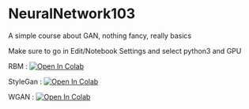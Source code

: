 # NeuralNetwork103
A simple course about GAN, nothing fancy, really basics

Make sure to go in Edit/Notebook Settings and select python3 and GPU

RBM : [![Open In Colab](https://colab.research.google.com/assets/colab-badge.svg)](https://colab.research.google.com/github/hube12/NeuralNetwork103/blob/master/Notebook/RBM.ipynb)

StyleGan : [![Open In Colab](https://colab.research.google.com/assets/colab-badge.svg)](https://colab.research.google.com/github.com/hube12/NeuralNetwork103/blob/master/Notebook/StyleGAN.ipynb)

WGAN : [![Open In Colab](https://colab.research.google.com/assets/colab-badge.svg)](https://colab.research.google.com/github.com/hube12/NeuralNetwork103/blob/master/Notebook/WGAN.ipynb)
